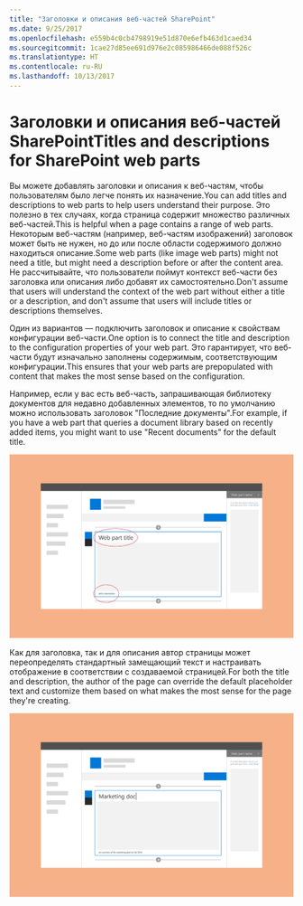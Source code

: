 ```yaml
---
title: "Заголовки и описания веб-частей SharePoint"
ms.date: 9/25/2017
ms.openlocfilehash: e559b4c0cb4798919e51d870e6efb463d1caed34
ms.sourcegitcommit: 1cae27d85ee691d976e2c085986466de088f526c
ms.translationtype: HT
ms.contentlocale: ru-RU
ms.lasthandoff: 10/13/2017
---
```

# <a name="titles-and-descriptions-for-sharepoint-web-parts"></a><span data-ttu-id="03197-102">Заголовки и описания веб-частей SharePoint</span><span class="sxs-lookup"><span data-stu-id="03197-102">Titles and descriptions for SharePoint web parts</span></span>

<span data-ttu-id="03197-103">Вы можете добавлять заголовки и описания к веб-частям, чтобы пользователям было легче понять их назначение.</span><span class="sxs-lookup"><span data-stu-id="03197-103">You can add titles and descriptions to web parts to help users understand their purpose.</span></span> <span data-ttu-id="03197-104">Это полезно в тех случаях, когда страница содержит множество различных веб-частей.</span><span class="sxs-lookup"><span data-stu-id="03197-104">This is helpful when a page contains a range of web parts.</span></span> <span data-ttu-id="03197-105">Некоторым веб-частям (например, веб-частям изображений) заголовок может быть не нужен, но до или после области содержимого должно находиться описание.</span><span class="sxs-lookup"><span data-stu-id="03197-105">Some web parts (like image web parts) might not need a title, but might need a description before or after the content area.</span></span> <span data-ttu-id="03197-106">Не рассчитывайте, что пользователи поймут контекст веб-части без заголовка или описания либо добавят их самостоятельно.</span><span class="sxs-lookup"><span data-stu-id="03197-106">Don't assume that users will understand the context of the web part without either a title or a description, and don't assume that users will include titles or descriptions themselves.</span></span> 
 
<span data-ttu-id="03197-107">Один из вариантов — подключить заголовок и описание к свойствам конфигурации веб-части.</span><span class="sxs-lookup"><span data-stu-id="03197-107">One option is to connect the title and description to the configuration properties of your web part.</span></span> <span data-ttu-id="03197-108">Это гарантирует, что веб-части будут изначально заполнены содержимым, соответствующим конфигурации.</span><span class="sxs-lookup"><span data-stu-id="03197-108">This ensures that your web parts are prepopulated with content that makes the most sense based on the configuration.</span></span> 
 
<span data-ttu-id="03197-109">Например, если у вас есть веб-часть, запрашивающая библиотеку документов для недавно добавленных элементов, то по умолчанию можно использовать заголовок "Последние документы".</span><span class="sxs-lookup"><span data-stu-id="03197-109">For example, if you have a web part that queries a document library based on recently added items, you might want to use "Recent documents" for the default title.</span></span>

![Веб-часть с выделенными заголовком и описанием](../images/design-web-part-title-01.png)


<span data-ttu-id="03197-111">Как для заголовка, так и для описания автор страницы может переопределять стандартный замещающий текст и настраивать отображение в соответствии с создаваемой страницей.</span><span class="sxs-lookup"><span data-stu-id="03197-111">For both the title and description, the author of the page can override the default placeholder text and customize them based on what makes the most sense for the page they're creating.</span></span> 

![Пользовательский текст в полях заголовка и описания веб-части](../images/design-web-part-title-02.png)